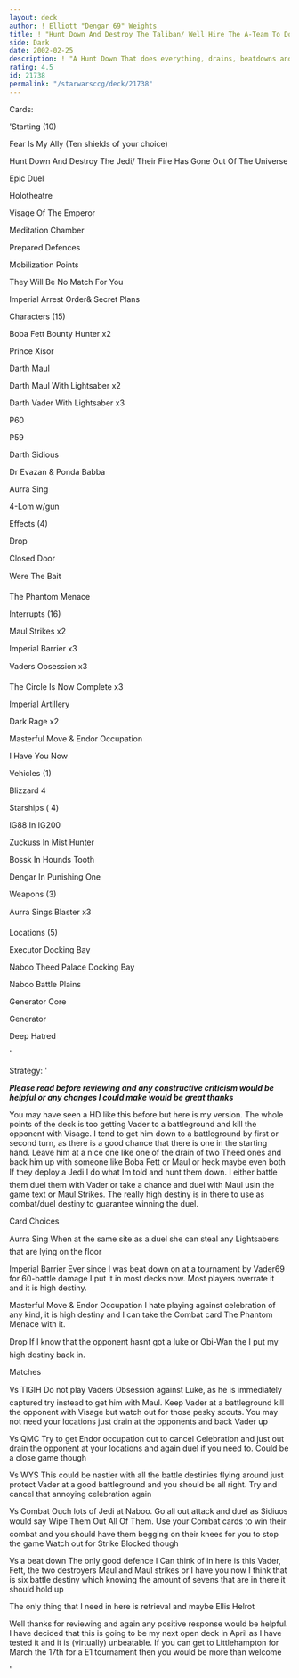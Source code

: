 ```yaml
---
layout: deck
author: ! Elliott "Dengar 69" Weights
title: ! "Hunt Down And Destroy The Taliban/ Well Hire The A-Team To Do It"
side: Dark
date: 2002-02-25
description: ! "A Hunt Down That does everything, drains, beatdowns and duelling"
rating: 4.5
id: 21738
permalink: "/starwarsccg/deck/21738"
---
```

Cards: 

'Starting (10)

Fear Is My Ally (Ten shields of your choice)

Hunt Down And Destroy The Jedi/ Their Fire Has Gone Out Of The Universe

Epic Duel

Holotheatre

Visage Of The Emperor

Meditation Chamber 

Prepared Defences

Mobilization Points

They Will Be No Match For You

Imperial Arrest Order& Secret Plans


Characters (15)

Boba Fett Bounty Hunter x2

Prince Xisor

Darth Maul 

Darth Maul With Lightsaber x2

Darth Vader With Lightsaber x3

P60

P59

Darth Sidious

Dr Evazan & Ponda Babba

Aurra Sing 

4-Lom w/gun


Effects (4)

Drop

Closed Door

Were The Bait

The Phantom Menace


Interrupts (16)

Maul Strikes x2

Imperial Barrier x3

Vaders Obsession x3

The Circle Is Now Complete x3

Imperial Artillery

Dark Rage x2

Masterful Move & Endor Occupation

I Have You Now


Vehicles (1)

Blizzard 4


Starships ( 4) 

IG88 In IG200

Zuckuss In Mist Hunter

Bossk In Hounds Tooth

Dengar In Punishing One


Weapons (3)

Aurra Sings Blaster x3


Locations (5)

Executor Docking Bay

Naboo Theed Palace Docking Bay

Naboo Battle Plains

Generator Core

Generator


Deep Hatred 

'

Strategy: '

***Please read before reviewing and any constructive criticism would be helpful or any changes I could make would be great thanks*** 


You may have seen a HD like this before but here is my version. The whole points of the deck is too getting Vader to a battleground and kill the opponent with Visage. I tend to get him down to a battleground by first or second turn, as there is a good chance that there is one in the starting hand. Leave him at a nice one like one of the drain of two Theed ones and back him up with someone like Boba Fett or Maul or heck maybe even both If they deploy a Jedi I do what Im told and hunt them down. I either battle them duel them with Vader or take a chance and duel with Maul usin the game text or Maul Strikes. The really high destiny is in there to use as combat/duel destiny to guarantee winning the duel.


Card Choices

Aurra Sing When at the same site as a duel she can steal any Lightsabers that are lying on the floor


Imperial Barrier Ever since I was beat down on at a tournament by Vader69 for 60-battle damage I put it in most decks now. Most players overrate it and it is high destiny.


Masterful Move & Endor Occupation I hate playing against celebration of any kind, it is high destiny and I can take the Combat card The Phantom Menace with it.


Drop If I know that the opponent hasnt got a luke or Obi-Wan the I put my high destiny back in.


Matches 


Vs TIGIH Do not play Vaders Obsession against Luke, as he is immediately captured try instead to get him with Maul. Keep Vader at a battleground kill the opponent with Visage but watch out for those pesky scouts. You may not need your locations just drain at the opponents and back Vader up


Vs QMC Try to get Endor occupation out to cancel Celebration and just out drain the opponent at your locations and again duel if you need to. Could be a close game though


Vs WYS This could be nastier with all the battle destinies flying around just protect Vader at a good battleground and you should be all right. Try and cancel that annoying celebration again


Vs Combat Ouch lots of Jedi at Naboo. Go all out attack and duel as Sidiuos would say Wipe Them Out All Of Them. Use your Combat cards to win their combat and you should have them begging on their knees for you to stop the game Watch out for Strike Blocked though


Vs a beat down The only good defence I Can think of in here is this Vader, Fett, the two destroyers Maul and Maul strikes or I have you now I think that is six battle destiny which knowing the amount of sevens that are in there it should hold up


The only thing that I need in here is retrieval and maybe Ellis Helrot


Well thanks for reviewing and again any positive response would be helpful. I have decided that this is going to be my next open deck in April as I have tested it and it is (virtually) unbeatable. If you can get to Littlehampton for March the 17th for a E1 tournament then you would be more than welcome


'
